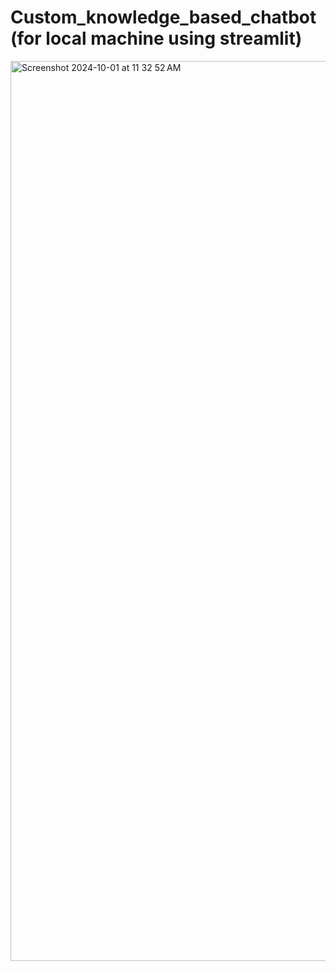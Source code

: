 # Custom_knowledge_based_chatbot (for local machine using streamlit)

<img width="1440" alt="Screenshot 2024-10-01 at 11 32 52 AM" src="https://github.com/user-attachments/assets/aaa20470-80f1-49bb-befb-efbdecdd664a">
